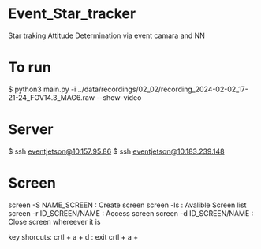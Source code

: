 # Event_Star_tracker
 Star traking Attitude Determination via event camara and NN

# To run 
$ python3 main.py -i ../data/recordings/02_02/recording_2024-02-02_17-21-24_FOV14.3_MAG6.raw --show-video 

# Server 
$ ssh eventjetson@10.157.95.86
$ ssh eventjetson@10.183.239.148

# Screen 

screen -S NAME_SCREEN : Create screen 
screen -ls : Avalible Screen list 
screen -r ID_SCREEN/NAME : Access screen 
screen -d ID_SCREEN/NAME : Close screen whereever it is 

key shorcuts: 
    crtl + a + d : exit 
    crtl + a + 